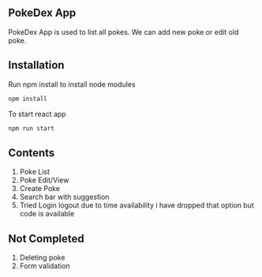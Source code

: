## PokeDex App
PokeDex App is used to list all pokes. We can add new poke or edit old poke.

## Installation
Run npm install to install node modules
```bash
npm install
```

To start react app
```bash
npm run start
```

## Contents
1. Poke List
2. Poke Edit/View
3. Create Poke
4. Search bar with suggestion
5. Tried Login logout due to time availability i have dropped that option  but code is available

## Not Completed
1. Deleting poke
3. Form validation
